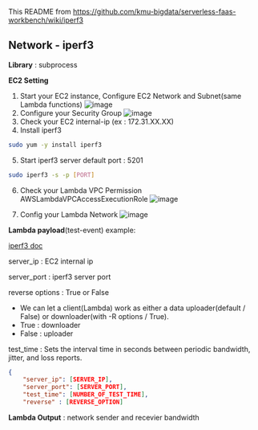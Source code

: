 This README from https://github.com/kmu-bigdata/serverless-faas-workbench/wiki/iperf3
## Network - iperf3

**Library** : subprocess

**EC2 Setting**
1. Start your EC2 instance, Configure EC2 Network and Subnet(same Lambda functions)
![image](https://user-images.githubusercontent.com/10591350/56786966-d48bd500-6835-11e9-9e34-695d65569854.png)
2. Configure your Security Group
![image](https://user-images.githubusercontent.com/10591350/56786950-c76ee600-6835-11e9-96bd-6a459a7f50b1.png)
3. Check your EC2 internal-ip (ex : 172.31.XX.XX)
4. Install iperf3
```bash
sudo yum -y install iperf3
```
5. Start iperf3 server
default port : 5201
```bash
sudo iperf3 -s -p [PORT]
```
6. Check your Lambda VPC Permission
AWSLambdaVPCAccessExecutionRole
![image](https://user-images.githubusercontent.com/10591350/56787002-fb4a0b80-6835-11e9-8d9a-a848a75769f6.png)

7. Config your Lambda Network
![image](https://user-images.githubusercontent.com/10591350/56787081-4ebc5980-6836-11e9-86b0-7c6d724116eb.png)


**Lambda payload**(test-event) example:

[iperf3 doc](https://iperf.fr/iperf-doc.php)

server_ip : EC2 internal ip 

server_port : iperf3 server port

reverse options : True or False
 - We can let a client(Lambda) work as either a data uploader(default / False) or downloader(with -R options / True).
 - True : downloader
 - False : uploader

test_time : Sets the interval time in seconds between periodic bandwidth, jitter, and loss reports. 

```json
{
    "server_ip": [SERVER_IP],
    "server_port": [SERVER_PORT],
    "test_time": [NUMBER_OF_TEST_TIME],
    "reverse" : [REVERSE_OPTION] 
```

**Lambda Output** : network sender and recevier bandwidth